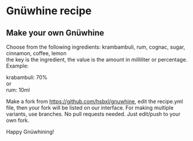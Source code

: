 # Gnüwhine recipe

## Make your own Gnüwhine
Choose from the following ingredients: krambambuli, rum, cognac, sugar, cinnamon, coffee, lemon  
the key is the ingredient, the value is the amount in milliliter or percentage. Example:

krabambuli: 70%  
or  
rum: 10ml

Make a fork from https://github.com/hsbxl/gnuwhine, edit the recipe.yml file,
then your fork will be listed on our interface.
For making multiple variants, use branches.
No pull requests needed. Just edit/push to your own fork.

Happy Gnüwhining!
